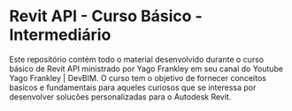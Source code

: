 # Revit API - Curso Básico - Intermediário

Este repositório contém todo o material desenvolvido durante o curso básico de Revit API ministrado por Yago Frankley em seu canal do Youtube Yago Frankley | DevBIM. O curso tem o objetivo de fornecer conceitos basicos e fundamentais para aqueles curiosos que se interessa por desenvolver solucões personalizadas para o Autodesk Revit.